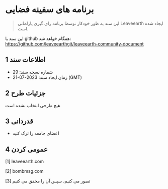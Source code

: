 # برنامه های سفینه فضایی

>این سند به طور خودکار توسط برنامه رای گیری پارلمانی Leaveearth ایجاد شده است.

این سند با github همگام خواهد شد: https://github.com/leaveearthgit/leaveearth-community-document

## 1 اطلاعات سند

- شماره نسخه سند: 29
- زمان ایجاد سند: 2023-07-21 (GMT)

## 2 جزئیات طرح

هیچ طرحی انتخاب نشده است

## 3 قدردانی
* اعضای جامعه را ترک کنید

## 4 عمومی کردن
[1] leaveearth.com

[2] bombmsg.com

[3] تصور می کنیم، سپس آن را محقق می کنیم